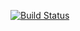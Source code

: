 [![Build Status](https://travis-ci.org/sgrillon14/SpringBootJava11Sample.svg?branch=master)](https://travis-ci.org/sgrillon14/SpringBootJava11Sample)
